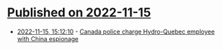 # [Published on 2022-11-15](index.md)

* [2022-11-15, 15:12:10](https://news.ycombinator.com/item?id=33610080) - [Canada police charge Hydro-Quebec employee with China espionage](https://www.bbc.com/news/world-us-canada-63631933)
